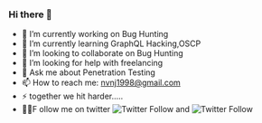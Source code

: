 ### Hi there 👋

- 🔭 I’m currently working on Bug Hunting
- 🌱 I’m currently learning GraphQL Hacking,OSCP
- 👯 I’m looking to collaborate on Bug Hunting 
- 🤔 I’m looking for help with freelancing
- 💬 Ask me about Penetration Testing
- 📫 How to reach me: nvnj1998@gmail.com
- ⚡ together we hit harder.....
- 🚶‍♂️F ollow me on twitter ![Twitter Follow](https://img.shields.io/twitter/follow/thevillagehackr?style=social) and ![Twitter Follow](https://img.shields.io/twitter/follow/TVHSecurity?style=social)

